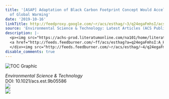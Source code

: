 ```yaml
---
title: '[ASAP] Adaptation of Black Carbon Footprint Concept Would Accelerate Mitigation
  of Global Warming'
date: '2019-10-16'
linkTitle: http://feedproxy.google.com/~r/acs/esthag/~3/q24egaFmhsI/acs.est.9b05586
source: 'Environmental Science & Technology: Latest Articles (ACS Publications)'
description: |-
  <p><img src="https://achs-prod.literatumonline.com/na101/home/literatum/publisher/achs/journals/content/esthag/0/esthag.ahead-of-print/acs.est.9b05586/20191016/images/medium/es9b05586_0005.gif" alt="TOC Graphic"/></p><div><cite>Environmental Science & Technology</cite></div><div>DOI: 10.1021/acs.est.9b05586</div><div class="feedflare">
  <a href="http://feeds.feedburner.com/~ff/acs/esthag?a=q24egaFmhsI:A_Hxp8EOPaM:yIl2AUoC8zA"><img src="http://feeds.feedburner.com/~ff/acs/esthag?d=yIl2AUoC8zA" border="0"></img></a>
  </div><img src="http://feeds.feedburner.com/~r/acs/esthag/~4/q24egaFmhsI" ...
disable_comments: true
---
```

<p><img src="https://achs-prod.literatumonline.com/na101/home/literatum/publisher/achs/journals/content/esthag/0/esthag.ahead-of-print/acs.est.9b05586/20191016/images/medium/es9b05586_0005.gif" alt="TOC Graphic"/></p><div><cite>Environmental Science & Technology</cite></div><div>DOI: 10.1021/acs.est.9b05586</div><div class="feedflare">
<a href="http://feeds.feedburner.com/~ff/acs/esthag?a=q24egaFmhsI:A_Hxp8EOPaM:yIl2AUoC8zA"><img src="http://feeds.feedburner.com/~ff/acs/esthag?d=yIl2AUoC8zA" border="0"></img></a>
</div><img src="http://feeds.feedburner.com/~r/acs/esthag/~4/q24egaFmhsI" ...